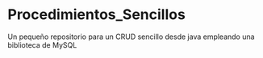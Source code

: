 # Procedimientos_Sencillos
Un pequeño repositorio para un CRUD sencillo desde java empleando una biblioteca de MySQL
